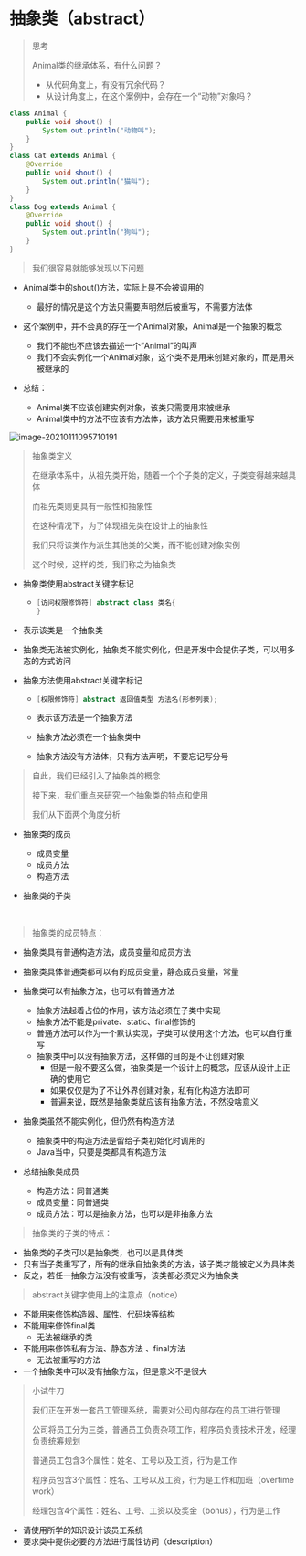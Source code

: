 # 抽象类（abstract）



> 思考
>
> Animal类的继承体系，有什么问题？
>
> - 从代码角度上，有没有冗余代码？
> - 从设计角度上，在这个案例中，会存在一个“动物”对象吗？

```Java
class Animal {
    public void shout() {
        System.out.println("动物叫");
    }
}
class Cat extends Animal {
    @Override
    public void shout() {
        System.out.println("猫叫");
    }
}
class Dog extends Animal {
    @Override
    public void shout() {
        System.out.println("狗叫");
    }
}
```



















> 我们很容易就能够发现以下问题

- Animal类中的shout()方法，实际上是不会被调用的
  - 最好的情况是这个方法只需要声明然后被重写，不需要方法体
- 这个案例中，并不会真的存在一个Animal对象，Animal是一个抽象的概念
  - 我们不能也不应该去描述一个“Animal”的叫声
  - 我们不会实例化一个Animal对象，这个类不是用来创建对象的，而是用来被继承的

- 总结：
  - Animal类不应该创建实例对象，该类只需要用来被继承
  - Animal类中的方法不应该有方法体，该方法只需要用来被重写





















![image-20210111095710191](../../../../markdown_picture/image-20210111095710191-1610764743846.png)



> 抽象类定义
>
> 在继承体系中，从祖先类开始，随着一个个子类的定义，子类变得越来越具体
>
> 而祖先类则更具有一般性和抽象性
>
> 在这种情况下，为了体现祖先类在设计上的抽象性
>
> 我们只将该类作为派生其他类的父类，而不能创建对象实例
>
> 这个时候，这样的类，我们称之为抽象类

- 抽象类使用abstract关键字标记

  - ```Java
    [访问权限修饰符] abstract class 类名{
    }
    ```
  
- 表示该类是一个抽象类
  
- 抽象类无法被实例化，抽象类不能实例化，但是开发中会提供子类，可以用多态的方式访问
  
- 抽象方法使用abstract关键字标记

  - ```Java
    [权限修饰符] abstract 返回值类型 方法名(形参列表);
    ```

  - 表示该方法是一个抽象方法
  - 抽象方法必须在一个抽象类中
  - 抽象方法没有方法体，只有方法声明，不要忘记写分号







> 自此，我们已经引入了抽象类的概念
>
> 接下来，我们重点来研究一个抽象类的特点和使用
>
> 我们从下面两个角度分析

- 抽象类的成员
  - 成员变量
  - 成员方法
  - 构造方法

- 抽象类的子类

​	







> 抽象类的成员特点：

- 抽象类具有普通构造方法，成员变量和成员方法

- 抽象类具体普通类都可以有的成员变量，静态成员变量，常量
- 抽象类可以有抽象方法，也可以有普通方法
  - 抽象方法起着占位的作用，该方法必须在子类中实现
  - 抽象方法不能是private、static、final修饰的
  - 普通方法可以作为一个默认实现，子类可以使用这个方法，也可以自行重写
  - 抽象类中可以没有抽象方法，这样做的目的是不让创建对象
    - 但是一般不要这么做，抽象类是一个设计上的概念，应该从设计上正确的使用它
    - 如果仅仅是为了不让外界创建对象，私有化构造方法即可
    - 普遍来说，既然是抽象类就应该有抽象方法，不然没啥意义
- 抽象类虽然不能实例化，但仍然有构造方法
  - 抽象类中的构造方法是留给子类初始化时调用的
  - Java当中，只要是类都具有构造方法
- 总结抽象类成员
  - 构造方法：同普通类
  - 成员变量：同普通类
  - 成员方法：可以是抽象方法，也可以是非抽象方法



>  抽象类的子类的特点：

- 抽象类的子类可以是抽象类，也可以是具体类
- 只有当子类重写了，所有的继承自抽象类的方法，该子类才能被定义为具体类
- 反之，若任一抽象方法没有被重写，该类都必须定义为抽象类







> abstract关键字使用上的注意点（notice）

- 不能用来修饰构造器、属性、代码块等结构
- 不能用来修饰final类
  - 无法被继承的类
- 不能用来修饰私有方法、静态方法 、final方法
  - 无法被重写的方法
- 一个抽象类中可以没有抽象方法，但是意义不是很大











> 小试牛刀
>
> 我们正在开发一套员工管理系统，需要对公司内部存在的员工进行管理
>
> 公司将员工分为三类，普通员工负责杂项工作，程序员负责技术开发，经理负责统筹规划
>
> 普通员工包含3个属性：姓名、工号以及工资，行为是工作
>
> 程序员包含3个属性：姓名、工号以及工资，行为是工作和加班（overtime work）
>
> 经理包含4个属性：姓名、工号、工资以及奖金（bonus），行为是工作

- 请使用所学的知识设计该员工系统
- 要求类中提供必要的方法进行属性访问（description）